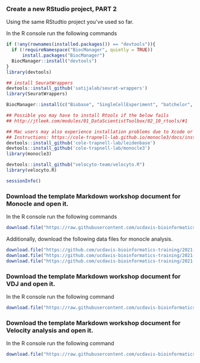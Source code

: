 ### Create a new RStudio project, PART 2

Using the same RStudtio project you've used so far.

In the R console run the following commands
```r
if (!any(rownames(installed.packages()) == "devtools")){
  if (!requireNamespace("BiocManager", quietly = TRUE))
      install.packages("BiocManager")
  BiocManager::install("devtools")
}
library(devtools)

## install SeuratWrappers
devtools::install_github('satijalab/seurat-wrappers')
library(SeuratWrappers)

BiocManager::install(c("Biobase", "SingleCellExperiment", "batchelor", "BiocGenerics", "DelayedArray", "DelayedMatrixStats", "limma", "S4Vectors", "SummarizedExperiment", "pcaMethods"))

## Possible you may have to install Rtools if the below fails
## http://jtleek.com/modules/01_DataScientistToolbox/02_10_rtools/#1

## Mac users may also experience installation problems due to Xcode or gfortran.
## Instructions: https://cole-trapnell-lab.github.io/monocle3/docs/installation/
devtools::install_github('cole-trapnell-lab/leidenbase')
devtools::install_github('cole-trapnell-lab/monocle3')
library(monocle3)

devtools::install_github("velocyto-team/velocyto.R")
library(velocyto.R)

sessionInfo()
```

### Download the template Markdown workshop document for Monocle and open it.

In the R console run the following commands
```r
download.file("https://raw.githubusercontent.com/ucdavis-bioinformatics-training/2021-August-Advanced-Topics-in-Single-Cell-RNA-Seq-Trajectory-and-Velocity/master/data_analysis/adv_scrnaseq_monocle.Rmd", "monocle.Rmd")
```

Additionally, download the following data files for monocle analysis.

```r
download.file("https://github.com/ucdavis-bioinformatics-training/2021-August-Advanced-Topics-in-Single-Cell-RNA-Seq-Trajectory-and-Velocity/raw/master/datasets/monocle3_expression_matrix.rds", "monocle3_expression_matrix.rds")
download.file("https://github.com/ucdavis-bioinformatics-training/2021-August-Advanced-Topics-in-Single-Cell-RNA-Seq-Trajectory-and-Velocity/raw/master/datasets/monocle3_cell_metadata.rds", "monocle3_cell_metadata.rds")
download.file("https://github.com/ucdavis-bioinformatics-training/2021-August-Advanced-Topics-in-Single-Cell-RNA-Seq-Trajectory-and-Velocity/raw/master/datasets/monocle3_gene_metadata.rds", "monocle3_gene_metadata.rds")
```

### Download the template Markdown workshop document for VDJ and open it.

In the R console run the following command
```r
download.file("https://raw.githubusercontent.com/ucdavis-bioinformatics-training/2021-August-Advanced-Topics-in-Single-Cell-RNA-Seq-Trajectory-and-Velocity/master/data_analysis/VDJ_Analysis.Rmd", "VDJ_Analysis.Rmd")
```

### Download the template Markdown workshop document for Velocity analysis and open it.

In the R console run the following command
```r
download.file("https://raw.githubusercontent.com/ucdavis-bioinformatics-training/2021-August-Advanced-Topics-in-Single-Cell-RNA-Seq-Trajectory-and-Velocity/master/data_analysis/Velocyto.Rmd", "Velocyto.Rmd")
```
